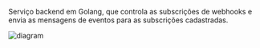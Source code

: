 Serviço backend em Golang, que controla as subscrições de webhooks e envia as mensagens de eventos para as subscrições cadastradas.

![diagram](c3.svg)